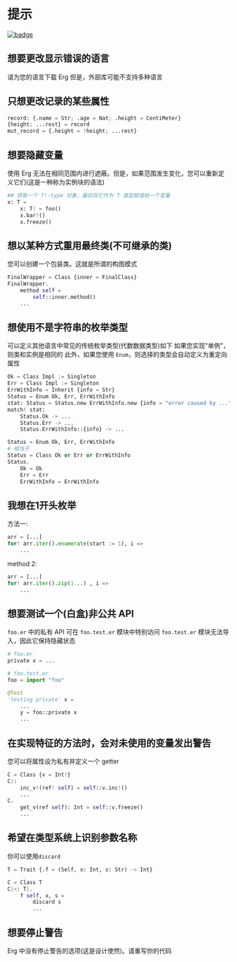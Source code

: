 # 提示

[![badge](https://img.shields.io/endpoint.svg?url=https%3A%2F%2Fgezf7g7pd5.execute-api.ap-northeast-1.amazonaws.com%2Fdefault%2Fsource_up_to_date%3Fowner%3Derg-lang%26repos%3Derg%26ref%3Dmain%26path%3Ddoc/EN/tips.md%26commit_hash%3D8badf02f399b279a012b54d056b443c6b104a6dd)](https://gezf7g7pd5.execute-api.ap-northeast-1.amazonaws.com/default/source_up_to_date?owner=erg-lang&repos=erg&ref=main&path=doc/EN/tips.md&commit_hash=8badf02f399b279a012b54d056b443c6b104a6dd)

## 想要更改显示错误的语言

请为您的语言下载 Erg
但是，外部库可能不支持多种语言

## 只想更改记录的某些属性

```python
record: {.name = Str; .age = Nat; .height = CentiMeter}
{height; ...rest} = record
mut_record = {.height = !height; ...rest}
```

## 想要隐藏变量

使用 Erg 无法在相同范围内进行遮蔽。但是，如果范围发生变化，您可以重新定义它们(这是一种称为实例块的语法)

````python
## 获取一个 T!-type 对象，最后将它作为 T 类型赋值给一个变量
x: T =
    x: T! = foo()
    x.bar!()
    x.freeze()
````

## 想以某种方式重用最终类(不可继承的类)

您可以创建一个包装类。这就是所谓的构图模式

```python
FinalWrapper = Class {inner = FinalClass}
FinalWrapper.
    method self =
        self::inner.method()
    ...
```

## 想使用不是字符串的枚举类型

可以定义其他语言中常见的传统枚举类型(代数数据类型)如下
如果您实现"单例"，则类和实例是相同的
此外，如果您使用 `Enum`，则选择的类型会自动定义为重定向属性

```python
Ok = Class Impl := Singleton
Err = Class Impl := Singleton
ErrWithInfo = Inherit {info = Str}
Status = Enum Ok, Err, ErrWithInfo
stat: Status = Status.new ErrWithInfo.new {info = "error caused by ..."}
match! stat:
    Status.Ok -> ...
    Status.Err -> ...
    Status.ErrWithInfo::{info} -> ...
```

```python
Status = Enum Ok, Err, ErrWithInfo
# 相当于
Status = Class Ok or Err or ErrWithInfo
Status.
    Ok = Ok
    Err = Err
    ErrWithInfo = ErrWithInfo
```

## 我想在1开头枚举

方法一: 

```python
arr = [...]
for! arr.iter().enumerate(start := 1), i =>
    ...
```

method 2:

```python
arr = [...]
for! arr.iter().zip(1...) , i =>
    ...
```

## 想要测试一个(白盒)非公共 API

`foo.er` 中的私有 API 可在 `foo.test.er` 模块中特别访问
`foo.test.er` 模块无法导入，因此它保持隐藏状态

```python
# foo.er
private x = ...
```

```python
# foo.test.er
foo = import "foo"

@Test
'testing private' x =
    ...
    y = foo::private x
    ...
```

## 在实现特征的方法时，会对未使用的变量发出警告

您可以将属性设为私有并定义一个 getter

```python
C = Class {v = Int!}
C::
    inc_v!(ref! self) = self::v.inc!()
    ...
C.
    get_v(ref self): Int = self::v.freeze()
    ...
```

## 希望在类型系统上识别参数名称

你可以使用`discard`

```python
T = Trait {.f = (Self, x: Int, s: Str) -> Int}

C = Class T
C|<: T|.
    f self, x, s =
        discard s
        ...
```

## 想要停止警告

Erg 中没有停止警告的选项(这是设计使然)。请重写你的代码

